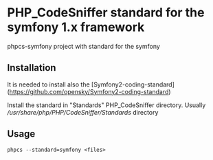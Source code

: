 # PHP_CodeSniffer standard for the symfony 1.x framework

phpcs-symfony project with standard for the symfony

## Installation

It is needed to install also the [Symfony2-coding-standard] (https://github.com/opensky/Symfony2-coding-standard)

Install the standard in "Standards" PHP\_CodeSniffer directory.
Usually _/usr/share/php/PHP/CodeSniffer/Standards_ directory

## Usage

    phpcs --standard=symfony <files>
